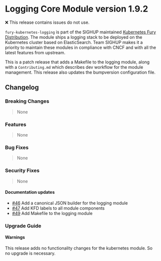 # Logging Core Module version 1.9.2

:x: This release contains issues do not use.

`fury-kubernetes-logging` is part of the SIGHUP maintained [Kubernetes Fury Distribution](https://github.com/sighupio/fury-distribution). The module ships a logging stack to be deployed on the Kubernetes cluster based on ElasticSearch. Team SIGHUP makes it a priority to maintain these modules in compliance with CNCF and with all the latest features from upstream.

This is a patch release that adds a Makefile to the logging module, along with a `Contributing.md` which describes dev workflow for the module management. This release also updates the bumpversion configuration file.

## Changelog

### Breaking Changes
> None
### Features
> None
### Bug Fixes
> None
### Security Fixes
> None
#### Documentation updates
- [#46](https://github.com/sighupio/fury-kubernetes-logging/pull/46) Add a canonical JSON builder for the logging module
- [#47](https://github.com/sighupio/fury-kubernetes-logging/pull/47) Add KFD labels to all module components
- [#49](https://github.com/sighupio/fury-kubernetes-logging/pull/49) Add Makefile to the logging module

### Upgrade Guide

#### Warnings

This release adds no functionality changes for the kubernetes module. So no upgrade is necessary.
